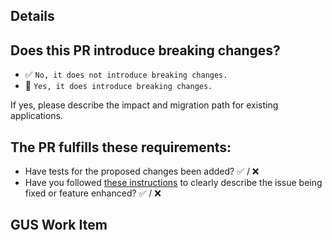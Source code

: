 
## Details


## Does this PR introduce breaking changes?

* ✅ `No, it does not introduce breaking changes.`
* 🚨 `Yes, it does introduce breaking changes.`

If yes, please describe the impact and migration path for existing applications.

## The PR fulfills these requirements:
* Have tests for the proposed changes been added? ✅ / ❌
* Have you followed [these instructions](../CONTRIBUTING.md#-commit-message-conventions) to clearly describe the issue being fixed or feature enhanced? ✅ / ❌

## GUS Work Item
